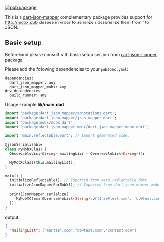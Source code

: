 [![pub package](https://img.shields.io/pub/v/dart_json_mapper_mobx.svg)](https://pub.dartlang.org/packages/dart_json_mapper_mobx)

This is a [dart-json-mapper][1] complementary package provides support for http://mobx.pub classes in order to serialize / deserialize them from / to JSON.
 
## Basic setup

Beforehand please consult with basic setup section from [dart-json-mapper][1] package. 

Please add the following dependencies to your `pubspec.yaml`:

```
dependencies:
  dart_json_mapper: any
  dart_json_mapper_mobx: any
dev_dependencies:
  build_runner: any
```

Usage example
**lib/main.dart**
```dart
import 'package:dart_json_mapper/annotations.dart';
import 'package:dart_json_mapper/json_mapper.dart';
import 'package:mobx/mobx.dart';
import 'package:dart_json_mapper_mobx/dart_json_mapper_mobx.dart';

import 'main.reflectable.dart'; // Import generated code.

@jsonSerializable
class MyMobXClass {
  ObservableList<String> mailingList = ObservableList<String>();

  MyMobXClass(this.mailingList);
}

main() {
  initializeReflectable(); // Imported from main.reflectable.dart
  initializeJsonMapperForMobX(); // Imported from dart_json_mapper_mobx
  
  print(JsonMapper.serialize(
     MyMobXClass(ObservableList<String>.of(['aa@test.com', 'bb@test.com', 'cc@test.com']))
  ));
}
```
output:
```json
{
  "mailingList": ["aa@test.com","bb@test.com","cc@test.com"]
}
```

[1]: https://github.com/k-paxian/dart-json-mapper